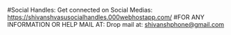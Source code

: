 #Social Handles:
        Get connected on Social Medias: https://shivanshvasusocialhandles.000webhostapp.com/
#FOR ANY INFORMATION OR HELP MAIL AT:
        Drop mail at: shivanshphone@gmail.com
